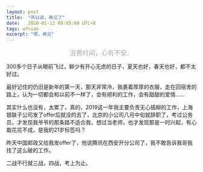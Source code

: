 ```yaml
---
layout: post
title:  "所以说，再见了"
date:   2020-01-12 09:05:00 UTC+8   
tags: wfnian
excerpt: "嗯，再见"
---
```




<div style="text-align: center;font-size: 1.2em;color: #AAA;">浪费时间，心有不安。</div>

300多个日子从眼前飞过，鲜少有开心无虑的日子，夏天也好，春天也好，都不太好过。

最好记住的仍旧是新年的第一天，那天非常冷，我裹着厚厚的衣服，走在回宿舍的路上，认为一切都会和以前不一样了，会有顺利的工作，会有甜甜的爱情……

其实什么也没有，太累了，真的，2019这一年我主要负责无心插柳的工作，上海银联子公司发了offer后就没的去了，北京的小公司八月中旬就辞职了，考过公务员，才发现我爷爷的那条路不适合我，想过当老师，也才发现那是一时兴起，有心栽花花不成，是我的21岁标签吗？

昨天中国邮政又给我发offer了，他说腾讯在西安开分公司了，我不敢告诉我哥我找了这么破的工作。

二战不行就三战，四战，考上为止。